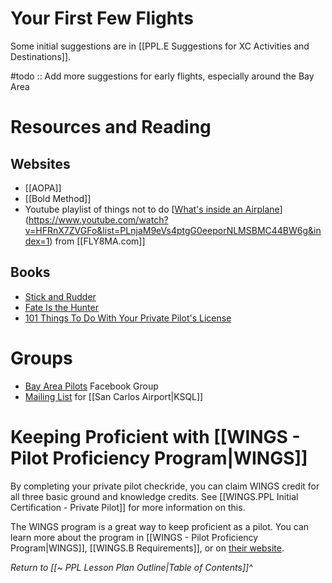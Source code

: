 # Your First Few Flights
Some initial suggestions are in [[PPL.E Suggestions for XC Activities and Destinations]].

#todo :: Add more suggestions for early flights, especially around the Bay Area

# Resources and Reading
## Websites
- [[AOPA]]
- [[Bold Method]]
- Youtube playlist of things not to do [[What's inside an Airplane](https://www.youtube.com/playlist?list=PLnjaM9eVs4ptgG0eeporNLMSBMC44BW6g)](https://www.youtube.com/watch?v=HFRnX7ZVGFo&list=PLnjaM9eVs4ptgG0eeporNLMSBMC44BW6g&index=1) from [[FLY8MA.com]]

## Books
- [Stick and Rudder](https://en.wikipedia.org/wiki/Stick_and_Rudder)
- [Fate Is the Hunter](https://en.wikipedia.org/wiki/Fate_Is_the_Hunter)
- [101 Things To Do With Your Private Pilot's License](https://g.co/kgs/BE8zwop)

# Groups
- [Bay Area Pilots](https://www.facebook.com/groups/bayareapilots/) Facebook Group
- [Mailing List](https://www.smcgov.org/publicworks/san-mateo-county-airports) for [[San Carlos Airport|KSQL]]

# Keeping Proficient with [[WINGS - Pilot Proficiency Program|WINGS]] 
By completing your private pilot checkride, you can claim WINGS credit for all three basic ground and knowledge credits. See [[WINGS.PPL Initial Certification - Private Pilot]] for more information on this.

The WINGS program is a great way to keep proficient as a pilot. You can learn more about the program in [[WINGS - Pilot Proficiency Program|WINGS]], [[WINGS.B Requirements]], or on [their website](https://www.faasafety.gov/WINGS/pub/learn_more.aspx).

*Return to [[~ PPL Lesson Plan Outline|Table of Contents]]^*